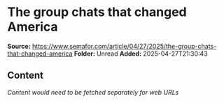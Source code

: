 # The group chats that changed America

**Source:** https://www.semafor.com/article/04/27/2025/the-group-chats-that-changed-america
**Folder:** Unread
**Added:** 2025-04-27T21:30:43




## Content
*Content would need to be fetched separately for web URLs*
